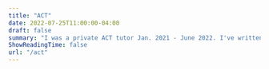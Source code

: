 ```yaml
---
title: "ACT"
date: 2022-07-25T11:00:00-04:00
draft: false
summary: "I was a private ACT tutor Jan. 2021 - June 2022. I've written 10 blog posts on ACT content and general math content. Click here to view."
ShowReadingTime: false
url: "/act"
---
```


